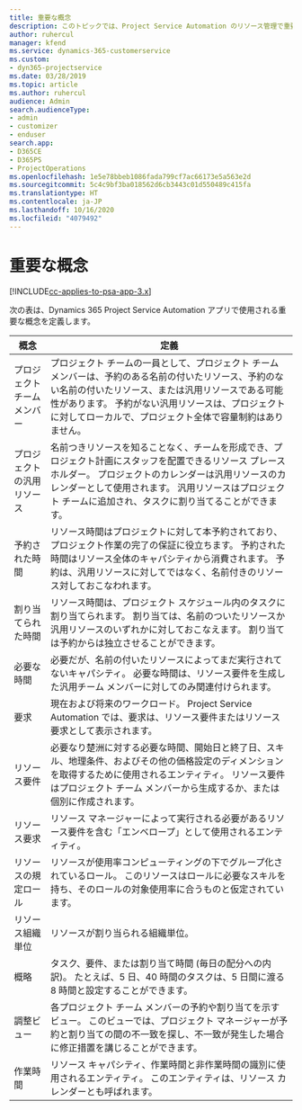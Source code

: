 ```yaml
---
title: 重要な概念
description: このトピックでは、Project Service Automation のリソース管理で重要な概念について説明します。
author: ruhercul
manager: kfend
ms.service: dynamics-365-customerservice
ms.custom:
- dyn365-projectservice
ms.date: 03/28/2019
ms.topic: article
ms.author: ruhercul
audience: Admin
search.audienceType:
- admin
- customizer
- enduser
search.app:
- D365CE
- D365PS
- ProjectOperations
ms.openlocfilehash: 1e5e78bbeb1086fada799cf7ac66173e5a563e2d
ms.sourcegitcommit: 5c4c9bf3ba018562d6cb3443c01d550489c415fa
ms.translationtype: HT
ms.contentlocale: ja-JP
ms.lasthandoff: 10/16/2020
ms.locfileid: "4079492"
---
```

# <a name="key-concepts"></a>重要な概念

[!INCLUDE[cc-applies-to-psa-app-3.x](../includes/cc-applies-to-psa-app-3x.md)]

次の表は、Dynamics 365 Project Service Automation アプリで使用される重要な概念を定義します。

| 概念                    | 定義 |
|----------------------------|------------|
| プロジェクト チーム メンバー        | プロジェクト チームの一員として、プロジェクト チーム メンバーは、予約のある名前の付いたリソース、予約のない名前の付いたリソース、または汎用リソースである可能性があります。 予約がない汎用リソースは、プロジェクトに対してローカルで、プロジェクト全体で容量制約はありません。 |
| プロジェクトの汎用リソース   | 名前つきリソースを知ることなく、チームを形成でき、プロジェクト計画にスタッフを配置できるリソース プレースホルダー。 プロジェクトのカレンダーは汎用リソースのカレンダーとして使用されます。 汎用リソースはプロジェクト チームに追加され、タスクに割り当てることができます。 |
| 予約された時間               | リソース時間はプロジェクトに対して本予約されており、プロジェクト作業の完了の保証に役立ちます。 予約された時間はリソース全体のキャパシティから消費されます。 予約は、汎用リソースに対してではなく、名前付きのリソース対しておこなわれます。 |
| 割り当てられた時間             | リソース時間は、プロジェクト スケジュール内のタスクに割り当てられます。 割り当ては、名前のついたリソースか汎用リソースのいずれかに対しておこなえます。 割り当ては予約からは独立させることができます。 |
| 必要な時間             | 必要だが、名前の付いたリソースによってまだ実行されてないキャパシティ。 必要な時間は、リソース要件を生成した汎用チーム メンバーに対してのみ関連付けられます。 |
| 要求                     | 現在および将来のワークロード。 Project Service Automation では、要求は、リソース要件またはリソース要求として表示されます。 |
| リソース要件       | 必要なり楚洲に対する必要な時間、開始日と終了日、スキル、地理条件、およびその他の価格設定のディメンションを取得するために使用されるエンティティ。 リソース要件はプロジェクト チーム メンバーから生成するか、または個別に作成されます。 |
| リソース要求           | リソース マネージャーによって実行される必要があるリソース要件を含む「エンベロープ」として使用されるエンティティ。 |
| リソースの規定ロール      | リソースが使用率コンピューティングの下でグループ化されているロール。 このリソースはロールに必要なスキルを持ち、そのロールの対象使用率に合うものと仮定されています。 |
| リソース組織単位 | リソースが割り当られる組織単位。 |
| 概略                    | タスク、要件、または割り当て時間 (毎日の配分への内訳)。 たとえば、5 日、40 時間のタスクは、5 日間に渡る 8 時間と設定することができます。 |
| 調整ビュー        | 各プロジェクト チーム メンバーの予約や割り当てを示すビュー。 このビューでは、プロジェクト マネージャーが予約と割り当ての間の不一致を探し、不一致が発生した場合に修正措置を講じることができます。 |
| 作業時間                 | リソース キャパシティ、作業時間と非作業時間の識別に使用されるエンティティ。 このエンティティは、リソース カレンダーとも呼ばれます。 |
